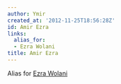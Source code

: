 ```yaml
---
author: Ymir
created_at: '2012-11-25T18:56:28Z'
id: Amir Ezra
links:
  alias_for:
  - Ezra Wolani
title: Amir Ezra
---
```


Alias for [Ezra Wolani]

  [Ezra Wolani]: Ezra_Wolani